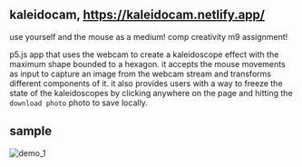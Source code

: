 ## kaleidocam, https://kaleidocam.netlify.app/

use yourself and the mouse as a medium! comp creativity m9 assignment!

p5.js app that uses the webcam to create a kaleidoscope
effect with the maximum shape bounded to a hexagon. it accepts the mouse movements as input to capture an image from the webcam stream and transforms different components of it. it also provides users with a way to freeze the state of the kaleidoscopes by clicking anywhere on the page and hitting the `download photo` photo to save locally.


## sample
![demo_1](https://github.com/ygebregz/kaleidocam/assets/86376122/5165ec68-97a1-46ef-9286-9416fd95217e)



